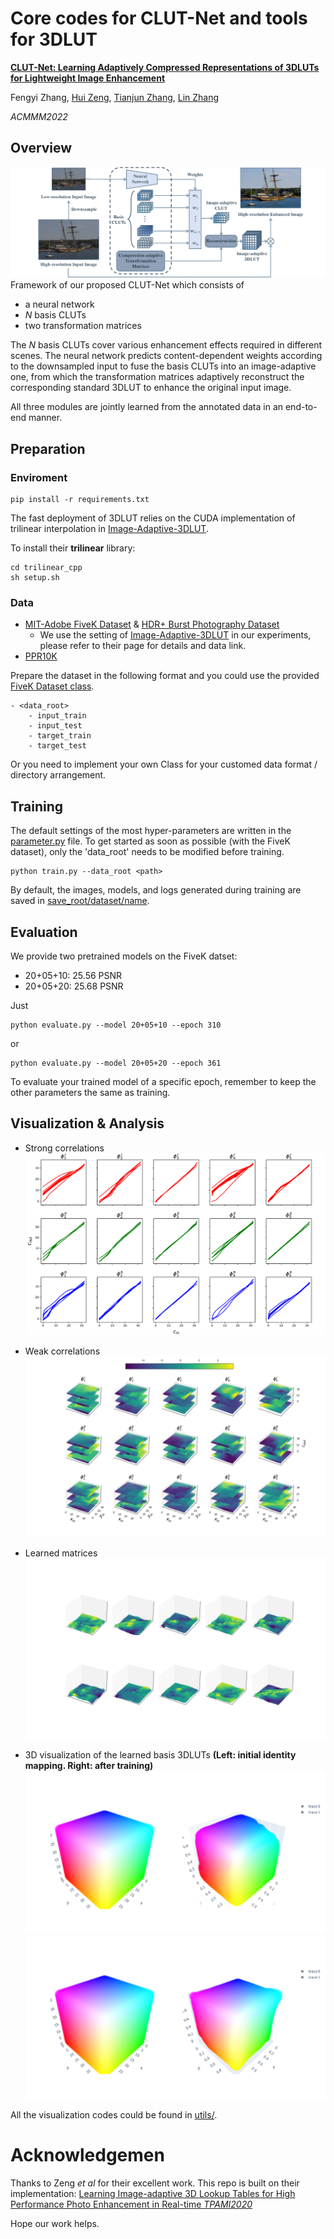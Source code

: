 # Core codes for CLUT-Net and tools for 3DLUT
[**CLUT-Net: Learning Adaptively Compressed Representations of 3DLUTs for Lightweight Image Enhancement**](/demo_images/MM2022%20CLUT-Net.pdf)

Fengyi Zhang, [Hui Zeng](https://huizeng.github.io/), [Tianjun Zhang](https://github.com/z619850002), [Lin Zhang](https://cslinzhang.gitee.io/home/)

*ACMMM2022* 

## Overview
![](/demo_images/overview.png)
Framework of our proposed CLUT-Net which consists of 
- a neural network
- *N* basis CLUTs
- two transformation matrices

The *N* basis CLUTs cover various enhancement effects required in different scenes. The neural network predicts content-dependent weights according to the downsampled input to fuse the basis CLUTs into an image-adaptive one, from which the transformation matrices adaptively reconstruct the corresponding standard 3DLUT to enhance the original input image. 

All three modules are jointly learned from the annotated data in an end-to-end manner.
## Preparation
### Enviroment
    pip install -r requirements.txt

The fast deployment of 3DLUT relies on the CUDA implementation of trilinear interpolation in [Image-Adaptive-3DLUT](https://github.com/HuiZeng/Image-Adaptive-3DLUT).

To install their **trilinear** library: 

    cd trilinear_cpp
    sh setup.sh

### Data
- [MIT-Adobe FiveK Dataset](https://data.csail.mit.edu/graphics/fivek/) & [HDR+ Burst Photography Dataset](http://www.hdrplusdata.org/)
    - We use the setting of [Image-Adaptive-3DLUT](https://github.com/HuiZeng/Image-Adaptive-3DLUT) in our experiments, please refer to their page for details and data link.
- [PPR10K](https://github.com/csjliang/PPR10K)

Prepare the dataset in the following format and you could use the provided [FiveK Dataset class](/datasets.py).

    - <data_root>
        - input_train
        - input_test
        - target_train
        - target_test

Or you need to implement your own Class for your customed data format / directory arrangement.

## Training
The default settings of the most hyper-parameters are written in the [parameter.py](parameter.py) file.
To get started as soon as possible (with the FiveK dataset), only the 'data_root' needs to be modified before training.

    python train.py --data_root <path>

By default, the images, models, and logs generated during training are saved in [save_root/dataset/name](/FiveK/20%2B05%2B10_models/).
## Evaluation
We provide two pretrained models on the FiveK datset:
    
  - 20+05+10: 25.56 PSNR
  - 20+05+20: 25.68 PSNR 

Just
    
    python evaluate.py --model 20+05+10 --epoch 310
or

    python evaluate.py --model 20+05+20 --epoch 361

To evaluate your trained model of a specific epoch, remember to keep the other parameters the same as training.



## Visualization & Analysis
- Strong correlations 
![](demo_images/S.png)
    
- Weak correlations 
![](demo_images/W.png)

- Learned matrices
![](demo_images/matrix_W.png)

- 3D visualization of the learned basis 3DLUTs **(Left: initial identity mapping. Right: after training)**
![](demo_images/3D.png)
![](demo_images/3D_2.png)

All the visualization codes could be found in [utils/](./utils/).

# Acknowledgemen
Thanks to Zeng *et al* for their excellent work.
This repo is built on their implementation:
[Learning Image-adaptive 3D Lookup Tables for High Performance Photo Enhancement in Real-time *TPAMI2020*](https://github.com/HuiZeng/Image-Adaptive-3DLUT)

Hope our work helps.




    